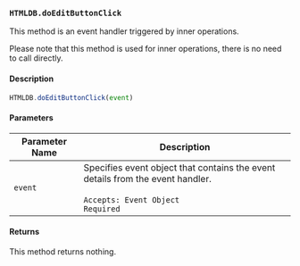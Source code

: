 ### `HTMLDB.doEditButtonClick`

This method is an event handler triggered by inner operations.

Please note that this method is used for inner operations, there is no need to call directly.

#### Description

```javascript
HTMLDB.doEditButtonClick(event)
```

#### Parameters

| Parameter Name             | Description                               |
| -------------------------- | ----------------------------------------- |
| `event` | Specifies event object that contains the event details from the event handler.<br><br>`Accepts: Event Object`<br>`Required` |

#### Returns

This method returns nothing.
